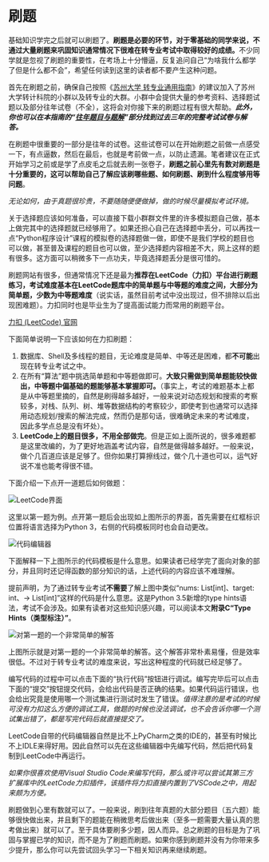 # 刷题

基础知识学完之后就可以刷题了。<b>刷题是必要的环节，对于零基础的同学来说，不通过大量刷题来巩固知识通常情况下很难在转专业考试中取得较好的成绩。</b>不少同学就是忽视了刷题的重要性，在考场上十分懵逼，反复追问自己“为啥我什么都学了但是什么都不会”，希望任何读到这里的读者都不要产生这种问题。

首先在刷题之前，确保自己按照《[苏州大学 转专业通用指南](https://gaoge011022.gitbook.io/suda-major-change-guide-universal/)》的建议加入了苏州大学转计科院的小群以及转专业的大群。小群中会提供大量的参考资料、选择题试题以及部分往年试卷（不全），这将会对你接下来的刷题过程有很大帮助。***此外，你也可以在本指南的“[往年题目与题解](../题解/2020.md)”部分找到过去三年的完整考试试卷与解答。***

在刷题中很重要的一部分是往年的试卷。这些试卷可以在开始刷题之前做一点感受一下，有点逼数，然后在最后，也就是考前做一点，以防止遗漏。笔者建议在正式开始学习之前或是学了点皮毛之后就去刷一张卷子，**刷题之前心里先有数对刷题是十分重要的，这可以帮助自己了解应该刷哪些题、如何刷题、刷到什么程度够用等问题**。

*无论如何，由于真题很珍贵，不要随随便便做掉，做的时候尽量模拟考试环境。*

关于选择题应该如何准备，可以直接下载小群群文件里的许多模拟题自己做，基本上做完其中的选择题就已经够用了。如果还担心自己在选择题中丢分，可以再找一点“Python程序设计”课程的模拟卷的选择题做一做，即使不是我们学校的题目也可以做，甚至普及课程的题目也可以做，至少选择题内容相差不大，网上这样的题有很多。这方面可以稍微多下一点功夫，毕竟选择题丢分是很可惜的。

刷题网站有很多，但通常情况下还是最为**推荐在LeetCode（力扣）平台进行刷题练习，考试难度基本在LeetCode题库中的简单题与中等题的难度之间，大部分为简单题，少数为中等题难度**（说实话，虽然目前考试中没出现过，但不排除以后出现困难题）。力扣同时也是毕业生为了提高面试能力而常用的刷题平台。

[力扣 (LeetCode) 官网](https://leetcode-cn.com/problemset/all/)

下面简单说明一下应该如何在力扣刷题：

1. 数据库、Shell及多线程的题目，无论难度是简单、中等还是困难，都**不可能**出现在转专业考试之中。
2. 在所有“算法”题中挑选简单题和中等题做即可。**大致只需做到简单题能较快做出，中等题中偏基础的题能够基本掌握即可。**（事实上，考试的难题基本上都是从中等题里摘的，自然是刷得越多越好，一般来说对动态规划和搜索的考察较多，对栈、队列、树、堆等数据结构的考察较少，即使考到也通常可以选择用动态规划/搜索的解法完成，然而仍是那句话，很难确定未来的考试难度，因此多学点总是没有坏处）。
3. **LeetCode上的题目很多，不用全部做完**。但是正如上面所说的，很多难题都是这里改编的，为了更好地涵盖考试内容，自然是做得越多越好。一般来说，做个几百道应该是足够了。但你如果打算擦线过，做个几十道也可以，运气好说不准也能考得很不错。

下面介绍一下点开一道题后如何做题：

![LeetCode界面](https://pic2.zhimg.com/80/v2-9cda4adf42b6c9ba2fc49e8fee945801_720w.jpg)

这里以第一题为例。点开第一题后会出现如上图所示的界面，首先需要在红框标识位置将语言选择为Python 3，右侧的代码模板同时也会自动更改。

![代码编辑器](https://pic1.zhimg.com/80/v2-d3361059c952be47d1dae9fb5de8601c_720w.jpg)

下面解释一下上图所示的代码模板是什么意思。如果读者已经学完了面向对象的部分，并且同时还记得函数的部分知识的话，上述代码的内容应该不难理解。

提前声明，为了通过转专业考试**不需要**了解上图中类似“nums: List[int]、target: int、-> List[int]”这样的代码是什么意思。这是Python 3.5新增的type hints语法，考试不会涉及。如果有读者对这些知识感兴趣，可以阅读本文**附录C“Type Hints（类型标注）”**。

![对第一题的一个非常简单的解答](https://pic3.zhimg.com/80/v2-3c329843e8f06c688f03df4224ac3aea_720w.jpg)

上图所示就是对第一题的一个非常简单的解答。这个解答非常朴素易懂，但是效率很低。不过对于转专业考试的难度来说，写出这种程度的代码就已经足够了。

编写代码的过程中可以点击下面的“执行代码”按钮进行调试。编写完毕后可以点击下面的“提交”按钮提交代码，会给出代码是否正确的结果。如果代码运行错误，也会给出究竟是使用哪一个测试集进行测试时发生了错误。*值得注意的是考试的时候可没有力扣这么方便的调试工具，做题的时候也没法调试，也不会告诉你哪一个测试集出错了，都是写完代码后就直接提交了。*

LeetCode自带的代码编辑器自然是比不上PyCharm之类的IDE的，甚至有时候比不上IDLE来得好用。因此自然可以先在这些编辑器中先编写代码，然后把代码复制到LeetCode中再运行。

*如果你很喜欢使用Visual Studio Code来编写代码，那么或许可以尝试其第三方扩展库中的LeetCode力扣插件，该插件将力扣直接内置到了VSCode之中，用起来颇为方便。*

刷题做到心里有数就可以了。一般来说，刷到往年真题的大部分题目（五六题）能够很快做出来，并且剩下的题能在稍微思考后做出来（至多一题需要大量认真的思考做出来）就可以了。至于具体要刷多少题，因人而异。总之刷题的目标是为了巩固与掌握已学的知识，而不是为了刷题而刷题。如果你感到刷题并没有为你带来多少提升，那么你可以先尝试回头学习一下相关知识再来继续刷题。

